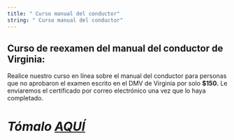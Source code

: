 ```yaml
---
title: " Curso manual del conductor"
string: " Curso manual del conductor"
---
```

## Curso de reexamen del manual del conductor de Virginia:

Realice nuestro curso en línea sobre el manual del conductor para personas que no aprobaron el examen escrito en el DMV de Virginia por solo **$150.** Le enviaremos el certificado por correo electrónico una vez que lo haya completado.

# *Tómalo [AQUÍ](https://square.link/u/6g4a5eSZ)*